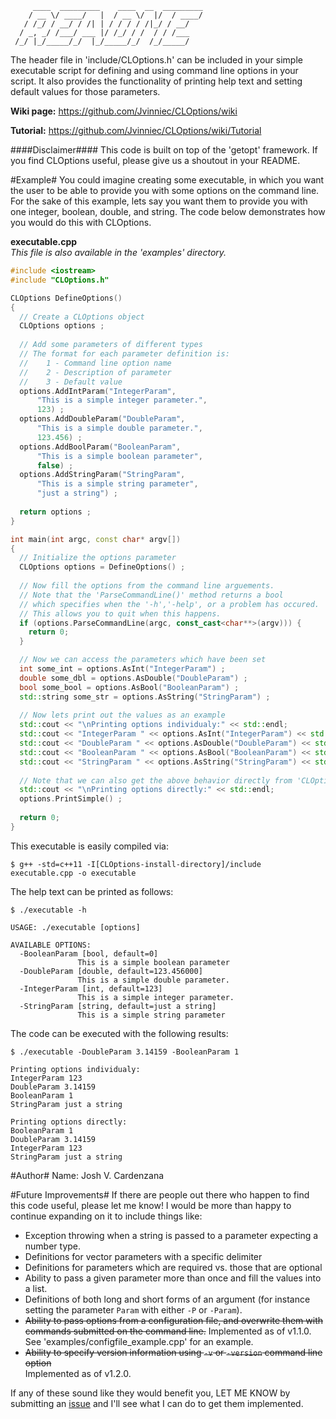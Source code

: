         ____  _________    ____  __  _________
        / __ \/ ____/   |  / __ \/  |/  / ____/
       / /_/ / __/ / /| | / / / / /|_/ / __/   
      / _, _/ /___/ ___ |/ /_/ / /  / / /___   
     /_/ |_/_____/_/  |_/_____/_/  /_/_____/                                      

The header file in 'include/CLOptions.h' can be included in your
simple executable script for defining and using command line
options in your script. It also provides the functionality of
printing help text and setting default values for those parameters.

**Wiki page:** https://github.com/Jvinniec/CLOptions/wiki

**Tutorial:** https://github.com/Jvinniec/CLOptions/wiki/Tutorial

####Disclaimer####
This code is built on top of the 'getopt' framework. If you find CLOptions useful, please give us a shoutout in your README.

#Example#
You could imagine creating some executable, in which you want the
user to be able to provide you with some options on the command line. For the sake of this example, lets say you want them to provide you with one integer, boolean, double, and string. The code below demonstrates how you would do this with CLOptions.

<b>executable.cpp</b></br>
*This file is also available in the 'examples' directory.*
```c++
#include <iostream>
#include "CLOptions.h"

CLOptions DefineOptions() 
{
  // Create a CLOptions object
  CLOptions options ;
  
  // Add some parameters of different types
  // The format for each parameter definition is:
  //    1 - Command line option name
  //    2 - Description of parameter
  //    3 - Default value
  options.AddIntParam("IntegerParam",
      "This is a simple integer parameter.",
      123) ;
  options.AddDoubleParam("DoubleParam",
      "This is a simple double parameter.",
      123.456) ;
  options.AddBoolParam("BooleanParam",
      "This is a simple boolean parameter",
      false) ;
  options.AddStringParam("StringParam",
      "This is a simple string parameter",
      "just a string") ;
      
  return options ;
}

int main(int argc, const char* argv[])
{
  // Initialize the options parameter
  CLOptions options = DefineOptions() ;
  
  // Now fill the options from the command line arguements.
  // Note that the 'ParseCommandLine()' method returns a bool
  // which specifies when the '-h','-help', or a problem has occured.
  // This allows you to quit when this happens.
  if (options.ParseCommandLine(argc, const_cast<char**>(argv))) {
    return 0;
  }

  // Now we can access the parameters which have been set
  int some_int = options.AsInt("IntegerParam") ;
  double some_dbl = options.AsDouble("DoubleParam") ;
  bool some_bool = options.AsBool("BooleanParam") ;
  std::string some_str = options.AsString("StringParam") ;
  
  // Now lets print out the values as an example
  std::cout << "\nPrinting options individualy:" << std::endl;
  std::cout << "IntegerParam " << options.AsInt("IntegerParam") << std::endl;
  std::cout << "DoubleParam " << options.AsDouble("DoubleParam") << std::endl;
  std::cout << "BooleanParam " << options.AsBool("BooleanParam") << std::endl;
  std::cout << "StringParam " << options.AsString("StringParam") << std::endl;
  
  // Note that we can also get the above behavior directly from 'CLOptions::PrintSimple()'
  std::cout << "\nPrinting options directly:" << std::endl;
  options.PrintSimple() ;
  
  return 0;
}
```
This executable is easily compiled via:
```
$ g++ -std=c++11 -I[CLOptions-install-directory]/include executable.cpp -o executable
```
The help text can be printed as follows:
```
$ ./executable -h

USAGE: ./executable [options]

AVAILABLE OPTIONS:
  -BooleanParam [bool, default=0]
               This is a simple boolean parameter 
  -DoubleParam [double, default=123.456000]
               This is a simple double parameter. 
  -IntegerParam [int, default=123]
               This is a simple integer parameter. 
  -StringParam [string, default=just a string]
               This is a simple string parameter
```
The code can be executed with the following results:
```
$ ./executable -DoubleParam 3.14159 -BooleanParam 1

Printing options individualy:
IntegerParam 123
DoubleParam 3.14159
BooleanParam 1
StringParam just a string

Printing options directly:
BooleanParam 1
DoubleParam 3.14159
IntegerParam 123
StringParam just a string
```
#Author#
Name: Josh V. Cardenzana

#Future Improvements#
If there are people out there who happen to find this code useful, please let me know! I would be more than happy to continue expanding on it to include things like:
* Exception throwing when a string is passed to a parameter expecting a number type.
* Definitions for vector parameters with a specific delimiter
* Definitions for parameters which are required vs. those that are optional
* Ability to pass a given parameter more than once and fill the values into a list.
* Definitions of both long and short forms of an argument (for instance setting the parameter `Param` with either `-P` or `-Param`).
* <del>Ability to pass options from a configuration file, and overwrite them with commands submitted on the command line.</del>   Implemented as of v1.1.0. See 'examples/configfile_example.cpp' for an example.
* <del>Ability to specify version information using `-v` or `-version` command line option</del>  
Implemented as of v1.2.0.

If any of these sound like they would benefit you, LET ME KNOW by submitting an [issue](https://github.com/Jvinniec/CLOptions/issues) and I'll see what I can do to get them implemented.
